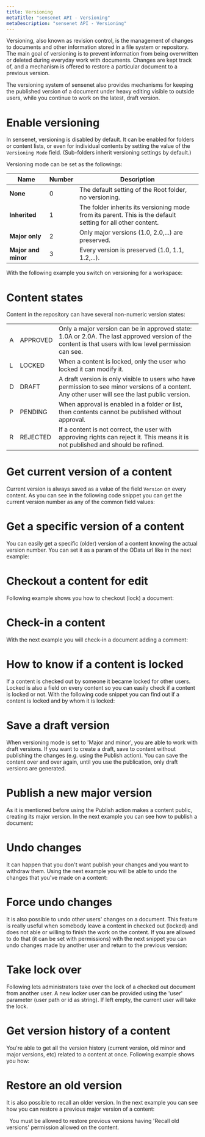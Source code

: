 ```yaml
---
title: Versioning
metaTitle: "sensenet API - Versioning"
metaDescription: "sensenet API - Versioning"
---
```


Versioning, also known as revision control, is the management of changes to documents and other information stored in a file system or repository. The main goal of versioning is to prevent information from being overwritten or deleted during everyday work with documents. Changes are kept track of, and a mechanism is offered to restore a particular document to a previous version.

The versioning system of sensenet also provides mechanisms for keeping the published version of a document under heavy editing visible to outside users, while you continue to work on the latest, draft version.

# Enable versioning

In sensenet, versioning is disabled by default. It can be enabled for folders or content lists, or even for individual contents by setting the value of the `Versioning Mode` field. (Sub-folders inherit versioning settings by default.)

Versioning mode can be set as the followings:

| Name | Number | Description |
|-|-|-|
|**None**|0|The default setting of the Root folder, no versioning.|
|**Inherited**|1|The folder inherits its versioning mode from its parent. This is the default setting for all other content.|
|**Major only**|2|Only major versions (1.0, 2.0,...) are preserved.|
|**Major and minor**|3|Every version is preserved (1.0, 1.1, 1.2,...).|

With the following example you switch on versioning for a workspace:

<tab category="collaboration" article="versioning" example="enableVersioning" />

# Content states

Content in the repository can have several non-numeric version states:

| | | |
|-|-|-|
|A|APPROVED|Only a major version can be in approved state: 1.0A or 2.0A. The last approved version of the content is that users with low level permission can see.|
|L|LOCKED|When a content is locked, only the user who locked it can modify it.|
|D|DRAFT|A draft version is only visible to users who have permission to see minor versions of a content. Any other user will see the last public version.|
|P|PENDING|When approval is enabled in a folder or list, then contents cannot be published without approval.| After sending a content for approval it remains in pending for approval state, until somebody with sufficient rights approves it.|
|R|REJECTED|If a content is not correct, the user with approving rights can reject it. This means it is not published and should be refined.|

# Get current version of a content

Current version is always saved as a value of the field `Version` on every content. As you can see in the following code snippet you can get the current version number as any of the common field values:

<tab category="collaboration" article="versioning" example="versionNumber" />

# Get a specific version of a content

You can easily get a specific (older) version of a content knowing the actual version number. You can set it as a param of the OData url like in the next example:

<tab category="collaboration" article="versioning" example="specificVersion" />

# Checkout a content for edit

Following example shows you how to checkout (lock) a document:

<tab category="collaboration" article="versioning" example="checkout" />

# Check-in a content

With the next example you will check-in a document adding a comment:

<tab category="collaboration" article="versioning" example="checkin" />

# How to know if a content is locked

If a content is checked out by someone it became locked for other users. Locked is also a field on every content so you can easily check if a content is locked or not. With the following code snippet you can find out if a content is locked and by whom it is locked:

<tab category="collaboration" article="versioning" example="locked" />

# Save a draft version

When versioning mode is set to 'Major and minor', you are able to work with draft versions. If you want to create a draft, save to content without publishing the changes (e.g. using the Publish action). You can save the content over and over again, until you use the publication, only draft versions are generated.

# Publish a new major version

As it is mentioned before using the Publish action makes a content public, creating its major version. In the next example you can see how to publish a document:

<tab category="collaboration" article="versioning" example="publish" />

# Undo changes

It can happen that you don't want publish your changes and you want to withdraw them. Using the next example you will be able to undo the changes that you've made on a content:

<tab category="collaboration" article="versioning" example="undoChanges" />

# Force undo changes

It is also possible to undo other users' changes on a document. This feature is really useful when somebody leave a content in checked out (locked) and does not able or willing to finish the work on the content. If you are allowed to do that (it can be set with permissions) with the next snippet you can undo changes made by another user and return to the previous version:

<tab category="collaboration" article="versioning" example="forceUndoChanges" />

# Take lock over

Following lets administrators take over the lock of a checked out document from another user. A new locker user can be provided using the 'user' parameter (user path or id as string). If left empty, the current user will take the lock.

<tab category="collaboration" article="versioning" example="takeLockOver" />

# Get version history of a content

You're able to get all the version history (current version, old minor and major versions, etc) related to a content at once. Following example shows you how:

<tab category="collaboration" article="versioning" example="versionHistory" />

# Restore an old version

It is also possible to recall an older version. In the next example you can see how you can restore a previous major version of a content:

<tab category="collaboration" article="versioning" example="recallVersion" />
&nbsp;
<note>You must be allowed to restore previous versions having 'Recall old versions' permission allowed on the content.</note>

<!--# Delete an old version

Sometimes it could be useful to remove old versions, because if you're working on a content constantly creating tons of versions, it may increase the size of the database. With the following example you can remove a previous version:

<tab category="collaboration" article="versioning" example="deleteVersion" />
&nbsp;
<note>You must be allowed to restore previous versions having 'Delete old versions' permission allowed on the content.</note>-->

